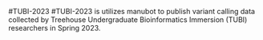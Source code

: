 #TUBI-2023
#TUBI-2023 is utilizes manubot to publish variant calling data collected by Treehouse Undergraduate Bioinformatics Immersion (TUBI) researchers in Spring 2023. 
